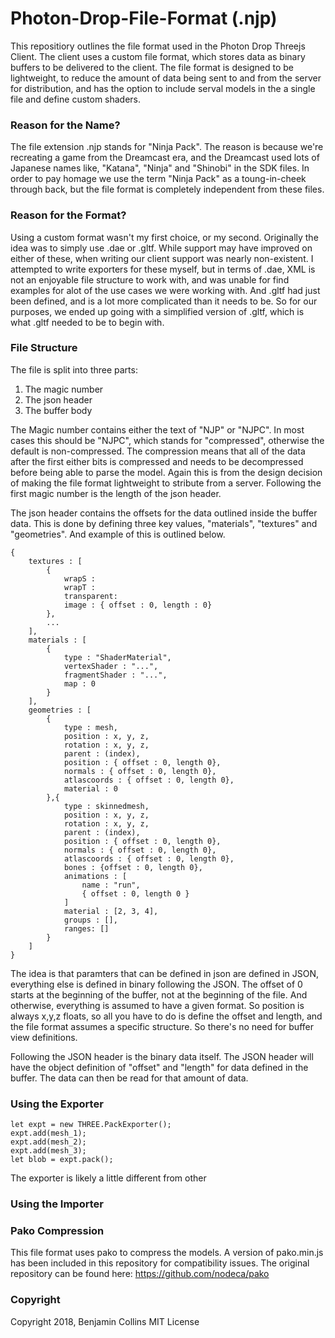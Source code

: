 # Photon-Drop-File-Format (.njp)

This repositiory outlines the file format used in the Photon Drop Threejs Client. 
The client uses a custom file format, which stores data as binary buffers to be
delivered to the client. The file format is designed to be lightweight, to reduce
the amount of data being sent to and from the server for distribution, and has the
option to include serval models in the a single file and define custom shaders.

### Reason for the Name?

The file extension .njp stands for "Ninja Pack". The reason is because we're recreating
a game from the Dreamcast era, and the Dreamcast used lots of Japanese names like, "Katana",
"Ninja" and "Shinobi" in the SDK files. In order to pay homage we use the term "Ninja Pack"
as a toung-in-cheek through back, but the file format is completely independent from these
files.

### Reason for the Format?

Using a custom format wasn't my first choice, or my second. Originally the idea was to simply
use .dae or .gltf. While support may have improved on either of these, when writing our client
support was nearly non-existent. I attempted to write exporters for these myself, but in terms
of .dae, XML is not an enjoyable file structure to work with, and was unable for find examples
for alot of the use cases we were working with. And .gltf had just been defined, and is a lot 
more complicated than it needs to be. So for our purposes, we ended up going with a simplified
version of .gltf, which is what .gltf needed to be to begin with.

### File Structure

The file is split into three parts:

1. The magic number  
2. The json header  
3. The buffer body  

The Magic number contains either the text of "NJP" or "NJPC". In most cases this should be "NJPC", which stands for "compressed", otherwise the default is non-compressed. The compression means that all of the data after the first either bits is compressed and needs to be decompressed before being able to parse the model. Again this is from the design decision of making the file format lightweight to stribute from a server. Following the first magic number is the length of the json header. 

The json header contains the offsets for the data outlined inside the buffer data. This is done by defining three key values, "materials", "textures" and "geometries". And example of this is outlined below.

```
{
	textures : [
		{
			wrapS :
			wrapT :
			transparent:
			image : { offset : 0, length : 0}
		},
		...
	],
	materials : [
		{
			type : "ShaderMaterial",
			vertexShader : "...",
			fragmentShader : "...",
			map : 0
		}
	],
	geometries : [
		{
			type : mesh,
			position : x, y, z,
			rotation : x, y, z,
			parent : (index),
			position : { offset : 0, length 0},
			normals : { offset : 0, length 0},
			atlascoords : { offset : 0, length 0},
			material : 0
		},{
			type : skinnedmesh,
			position : x, y, z,
			rotation : x, y, z,
			parent : (index),
			position : { offset : 0, length 0},
			normals : { offset : 0, length 0},
			atlascoords : { offset : 0, length 0},
			bones : {offset : 0, length 0},
			animations : [
				name : "run",
				{ offset : 0, length 0 }
			]
			material : [2, 3, 4],
			groups : [],
			ranges: []
		}
	]
}
```

The idea is that paramters that can be defined in json are defined in JSON, everything else is defined in binary following the JSON. The offset of 0 starts at the beginning of the buffer, not at the beginning of the file. And otherwise, everything is assumed to have a given format. So position is always x,y,z floats, so all you have to do is define the offset and length, and the file format assumes a specific structure. So there's no need for buffer view definitions.

Following the JSON header is the binary data itself. The JSON header will have the object definition of "offset" and "length" for data defined in the buffer. The data can then be read for that amount of data.

### Using the Exporter

```
let expt = new THREE.PackExporter();
expt.add(mesh_1);
expt.add(mesh_2);
expt.add(mesh_3);
let blob = expt.pack();
```

The exporter is likely a little different from other 

### Using the Importer


### Pako Compression

This file format uses pako to compress the models. A version of pako.min.js has been included in this repository for compatibility issues. The original repository can be found here: https://github.com/nodeca/pako

### Copyright

Copyright 2018, Benjamin Collins MIT License
